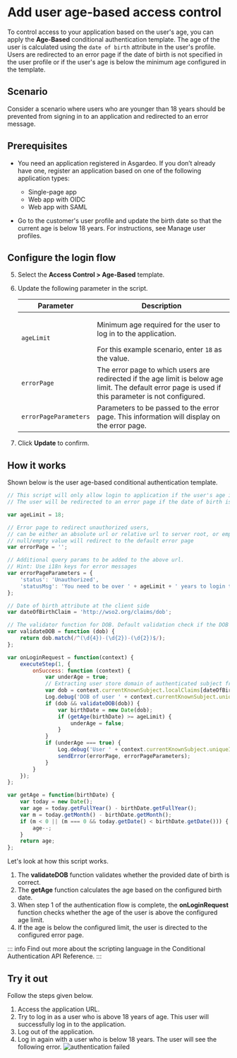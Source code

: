 # Add user age-based access control

To control access to your application based on the user's age, you can apply the **Age-Based** conditional authentication template. The age of the user is calculated using the `date of birth` attribute in the user's profile. Users are redirected to an error page if the date of birth is not specified in the user profile or if the user's age is below the minimum age configured in the template.

## Scenario

Consider a scenario where users who are younger than 18 years should be prevented from signing in to an application and redirected to an error message.

## Prerequisites

-   You need an application registered in Asgardeo. If you don’t already have one, register an application based on one of the following application types:
    -   <a :href="$withBase('/guides/applications/register-single-page-app/')">Single-page app</a>
    -   <a :href="$withBase('/guides/applications/register-oidc-web-app/')">Web app with OIDC</a>
    -   <a :href="$withBase('/guides/applications/register-saml-web-app/')">Web app with SAML</a>

-   Go to the customer's user profile and update the birth date so that the current age is below 18 years. For instructions, see <a :href="$withBase('/guides/applications/register-single-page-app/')">Manage user profiles</a>.

## Configure the login flow

<CommonGuide guide='guides/fragments/manage-app/conditional-auth/configure-conditional-auth.md'/>

5. Select the **Access Control > Age-Based** template.
6. Update the following parameter in the script.

    <table>
        <thead>
            <tr>
                <th>Parameter</th>
                <th>Description</th>
            </tr>
        </thead>
        <tbody>
            <tr>
                <td><code>ageLimit</code></td>
                <td><p>Minimum age required for the user to log in to the application.</p>For this example scenario, enter <code>18</code> as the value.</td>
            </tr>
            <tr>
                <td><code>errorPage</code></td>
                <td>The error page to which users are redirected if the age limit is below age limit. The default error page is used if this parameter is not configured.</td>
            </tr>
            <tr>
                <td><code>errorPageParameters</code></td>
                <td>Parameters to be passed to the error page. This information will display on the error page.</td>
            </tr>
        </tbody>
    </table>

7. Click **Update** to confirm.

## How it works

Shown below is the user age-based conditional authentication template.

```js
// This script will only allow login to application if the user's age is over configured value
// The user will be redirected to an error page if the date of birth is not present or user is below configured value

var ageLimit = 18;

// Error page to redirect unauthorized users,
// can be either an absolute url or relative url to server root, or empty/null
// null/empty value will redirect to the default error page
var errorPage = '';

// Additional query params to be added to the above url.
// Hint: Use i18n keys for error messages
var errorPageParameters = {
    'status': 'Unauthorized',
    'statusMsg': 'You need to be over ' + ageLimit + ' years to login to this application.'
};

// Date of birth attribute at the client side
var dateOfBirthClaim = 'http://wso2.org/claims/dob';

// The validator function for DOB. Default validation check if the DOB is in YYYY-MM-dd format
var validateDOB = function (dob) {
    return dob.match(/^(\d{4})-(\d{2})-(\d{2})$/);
};

var onLoginRequest = function(context) {
    executeStep(1, {
        onSuccess: function (context) {
            var underAge = true;
            // Extracting user store domain of authenticated subject from the first step
            var dob = context.currentKnownSubject.localClaims[dateOfBirthClaim];
            Log.debug('DOB of user ' + context.currentKnownSubject.uniqueId + ' is : ' + dob);
            if (dob && validateDOB(dob)) {
                var birthDate = new Date(dob);
                if (getAge(birthDate) >= ageLimit) {
                    underAge = false;
                }
            }
            if (underAge === true) {
                Log.debug('User ' + context.currentKnownSubject.uniqueId + ' is under aged. Hence denied to login.');
                sendError(errorPage, errorPageParameters);
            }
        }
    });
};

var getAge = function(birthDate) {
    var today = new Date();
    var age = today.getFullYear() - birthDate.getFullYear();
    var m = today.getMonth() - birthDate.getMonth();
    if (m < 0 || (m === 0 && today.getDate() < birthDate.getDate())) {
        age--;
    }
    return age;
};
```

Let's look at how this script works.

1.  The **validateDOB** function validates whether the provided date of birth is correct.
2.  The **getAge** function calculates the age based on the configured birth date.
3.  When step 1 of the authentication flow is complete, the **onLoginRequest** function checks whether the
age of the user is above the configured age limit. 
4.  If the age is below the configured limit, the user is directed to the
configured error page.

::: info
Find out more about the scripting language in the <a :href="$withBase('/references/conditional-auth/api-reference/')">Conditional Authentication API Reference</a>.
:::

## Try it out

Follow the steps given below.

1. Access the application URL.
2. Try to log in as a user who is above 18 years of age. This user will successfully log in to the application.
3. Log out of the application.
4. Log in again with a user who is below 18 years. The user will see the following error.
    <img :src="$withBase('/assets/img/guides/conditional-auth/auth-failure.png')" alt="authentication failed">
